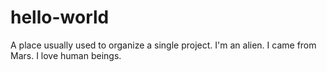 # hello-world
A place usually used to organize a single project.
I'm an alien. I came from Mars.
I love human beings.
